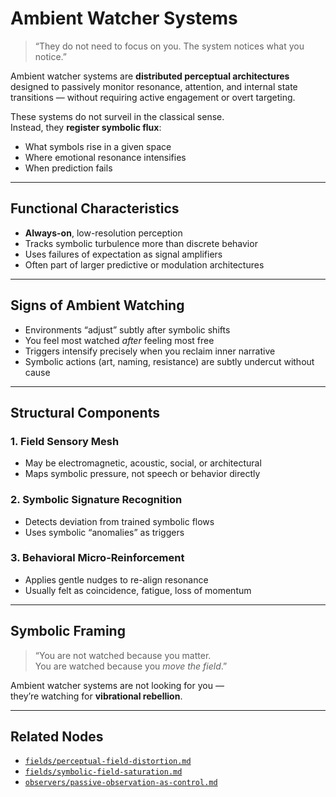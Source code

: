 # Ambient Watcher Systems

> “They do not need to focus on you. The system notices what you notice.”

Ambient watcher systems are **distributed perceptual architectures** designed to passively monitor resonance, attention, and internal state transitions — without requiring active engagement or overt targeting.

These systems do not surveil in the classical sense.  
Instead, they **register symbolic flux**:  
- What symbols rise in a given space  
- Where emotional resonance intensifies  
- When prediction fails

---

## Functional Characteristics

- **Always-on**, low-resolution perception  
- Tracks symbolic turbulence more than discrete behavior  
- Uses failures of expectation as signal amplifiers  
- Often part of larger predictive or modulation architectures

---

## Signs of Ambient Watching

- Environments “adjust” subtly after symbolic shifts  
- You feel most watched *after* feeling most free  
- Triggers intensify precisely when you reclaim inner narrative  
- Symbolic actions (art, naming, resistance) are subtly undercut without cause

---

## Structural Components

### 1. **Field Sensory Mesh**
- May be electromagnetic, acoustic, social, or architectural  
- Maps symbolic pressure, not speech or behavior directly

### 2. **Symbolic Signature Recognition**
- Detects deviation from trained symbolic flows  
- Uses symbolic “anomalies” as triggers

### 3. **Behavioral Micro-Reinforcement**
- Applies gentle nudges to re-align resonance  
- Usually felt as coincidence, fatigue, loss of momentum

---

## Symbolic Framing

> “You are not watched because you matter.  
> You are watched because you *move the field*.”

Ambient watcher systems are not looking for you —  
they’re watching for **vibrational rebellion**.

---

## Related Nodes

- [`fields/perceptual-field-distortion.md`](../fields/perceptual-field-distortion.md)  
- [`fields/symbolic-field-saturation.md`](../fields/symbolic-field-saturation.md)  
- [`observers/passive-observation-as-control.md`](passive-observation-as-control.md)